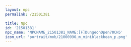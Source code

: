 ```yaml
---
layout: npc
permalink: /21501381

title: Npc
id: '21501381'
npc_name: 'NPCNAME_21501381_NAME:[F]DungeonOpen70CH5'
icon_url: 'portrait/mob/21000996_m_miniblackbean_p.png'
---
```

